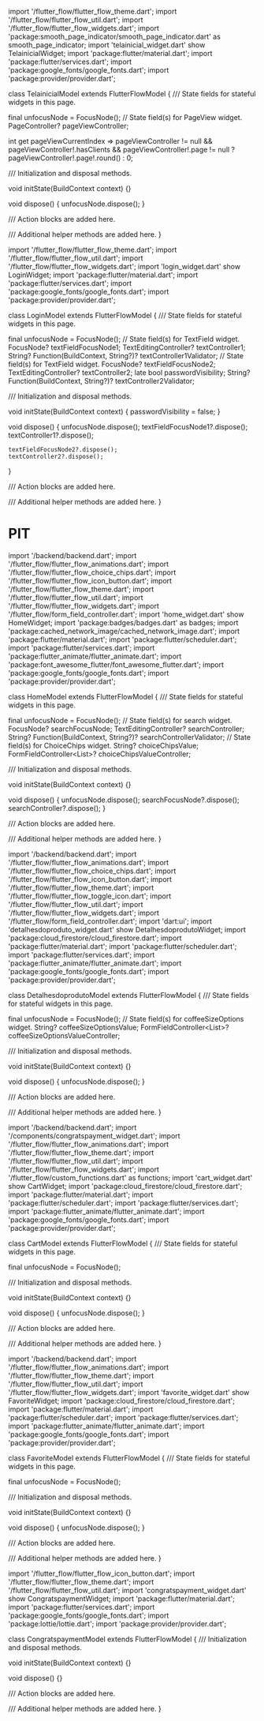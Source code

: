 import '/flutter_flow/flutter_flow_theme.dart';
import '/flutter_flow/flutter_flow_util.dart';
import '/flutter_flow/flutter_flow_widgets.dart';
import 'package:smooth_page_indicator/smooth_page_indicator.dart'
    as smooth_page_indicator;
import 'telainicial_widget.dart' show TelainicialWidget;
import 'package:flutter/material.dart';
import 'package:flutter/services.dart';
import 'package:google_fonts/google_fonts.dart';
import 'package:provider/provider.dart';

class TelainicialModel extends FlutterFlowModel<TelainicialWidget> {
  ///  State fields for stateful widgets in this page.

  final unfocusNode = FocusNode();
  // State field(s) for PageView widget.
  PageController? pageViewController;

  int get pageViewCurrentIndex => pageViewController != null &&
          pageViewController!.hasClients &&
          pageViewController!.page != null
      ? pageViewController!.page!.round()
      : 0;

  /// Initialization and disposal methods.

  void initState(BuildContext context) {}

  void dispose() {
    unfocusNode.dispose();
  }

  /// Action blocks are added here.

  /// Additional helper methods are added here.
}




import '/flutter_flow/flutter_flow_theme.dart';
import '/flutter_flow/flutter_flow_util.dart';
import '/flutter_flow/flutter_flow_widgets.dart';
import 'login_widget.dart' show LoginWidget;
import 'package:flutter/material.dart';
import 'package:flutter/services.dart';
import 'package:google_fonts/google_fonts.dart';
import 'package:provider/provider.dart';

class LoginModel extends FlutterFlowModel<LoginWidget> {
  ///  State fields for stateful widgets in this page.

  final unfocusNode = FocusNode();
  // State field(s) for TextField widget.
  FocusNode? textFieldFocusNode1;
  TextEditingController? textController1;
  String? Function(BuildContext, String?)? textController1Validator;
  // State field(s) for TextField widget.
  FocusNode? textFieldFocusNode2;
  TextEditingController? textController2;
  late bool passwordVisibility;
  String? Function(BuildContext, String?)? textController2Validator;

  /// Initialization and disposal methods.

  void initState(BuildContext context) {
    passwordVisibility = false;
  }

  void dispose() {
    unfocusNode.dispose();
    textFieldFocusNode1?.dispose();
    textController1?.dispose();

    textFieldFocusNode2?.dispose();
    textController2?.dispose();
  }

  /// Action blocks are added here.

  /// Additional helper methods are added here.
}
# PIT



import '/backend/backend.dart';
import '/flutter_flow/flutter_flow_animations.dart';
import '/flutter_flow/flutter_flow_choice_chips.dart';
import '/flutter_flow/flutter_flow_icon_button.dart';
import '/flutter_flow/flutter_flow_theme.dart';
import '/flutter_flow/flutter_flow_util.dart';
import '/flutter_flow/flutter_flow_widgets.dart';
import '/flutter_flow/form_field_controller.dart';
import 'home_widget.dart' show HomeWidget;
import 'package:badges/badges.dart' as badges;
import 'package:cached_network_image/cached_network_image.dart';
import 'package:flutter/material.dart';
import 'package:flutter/scheduler.dart';
import 'package:flutter/services.dart';
import 'package:flutter_animate/flutter_animate.dart';
import 'package:font_awesome_flutter/font_awesome_flutter.dart';
import 'package:google_fonts/google_fonts.dart';
import 'package:provider/provider.dart';

class HomeModel extends FlutterFlowModel<HomeWidget> {
  ///  State fields for stateful widgets in this page.

  final unfocusNode = FocusNode();
  // State field(s) for search widget.
  FocusNode? searchFocusNode;
  TextEditingController? searchController;
  String? Function(BuildContext, String?)? searchControllerValidator;
  // State field(s) for ChoiceChips widget.
  String? choiceChipsValue;
  FormFieldController<List<String>>? choiceChipsValueController;

  /// Initialization and disposal methods.

  void initState(BuildContext context) {}

  void dispose() {
    unfocusNode.dispose();
    searchFocusNode?.dispose();
    searchController?.dispose();
  }

  /// Action blocks are added here.

  /// Additional helper methods are added here.
}





import '/backend/backend.dart';
import '/flutter_flow/flutter_flow_animations.dart';
import '/flutter_flow/flutter_flow_choice_chips.dart';
import '/flutter_flow/flutter_flow_icon_button.dart';
import '/flutter_flow/flutter_flow_theme.dart';
import '/flutter_flow/flutter_flow_toggle_icon.dart';
import '/flutter_flow/flutter_flow_util.dart';
import '/flutter_flow/flutter_flow_widgets.dart';
import '/flutter_flow/form_field_controller.dart';
import 'dart:ui';
import 'detalhesdoproduto_widget.dart' show DetalhesdoprodutoWidget;
import 'package:cloud_firestore/cloud_firestore.dart';
import 'package:flutter/material.dart';
import 'package:flutter/scheduler.dart';
import 'package:flutter/services.dart';
import 'package:flutter_animate/flutter_animate.dart';
import 'package:google_fonts/google_fonts.dart';
import 'package:provider/provider.dart';

class DetalhesdoprodutoModel extends FlutterFlowModel<DetalhesdoprodutoWidget> {
  ///  State fields for stateful widgets in this page.

  final unfocusNode = FocusNode();
  // State field(s) for coffeeSizeOptions widget.
  String? coffeeSizeOptionsValue;
  FormFieldController<List<String>>? coffeeSizeOptionsValueController;

  /// Initialization and disposal methods.

  void initState(BuildContext context) {}

  void dispose() {
    unfocusNode.dispose();
  }

  /// Action blocks are added here.

  /// Additional helper methods are added here.
}




import '/backend/backend.dart';
import '/components/congratspayment_widget.dart';
import '/flutter_flow/flutter_flow_animations.dart';
import '/flutter_flow/flutter_flow_theme.dart';
import '/flutter_flow/flutter_flow_util.dart';
import '/flutter_flow/flutter_flow_widgets.dart';
import '/flutter_flow/custom_functions.dart' as functions;
import 'cart_widget.dart' show CartWidget;
import 'package:cloud_firestore/cloud_firestore.dart';
import 'package:flutter/material.dart';
import 'package:flutter/scheduler.dart';
import 'package:flutter/services.dart';
import 'package:flutter_animate/flutter_animate.dart';
import 'package:google_fonts/google_fonts.dart';
import 'package:provider/provider.dart';

class CartModel extends FlutterFlowModel<CartWidget> {
  ///  State fields for stateful widgets in this page.

  final unfocusNode = FocusNode();

  /// Initialization and disposal methods.

  void initState(BuildContext context) {}

  void dispose() {
    unfocusNode.dispose();
  }

  /// Action blocks are added here.

  /// Additional helper methods are added here.
}





import '/backend/backend.dart';
import '/flutter_flow/flutter_flow_animations.dart';
import '/flutter_flow/flutter_flow_theme.dart';
import '/flutter_flow/flutter_flow_util.dart';
import '/flutter_flow/flutter_flow_widgets.dart';
import 'favorite_widget.dart' show FavoriteWidget;
import 'package:cloud_firestore/cloud_firestore.dart';
import 'package:flutter/material.dart';
import 'package:flutter/scheduler.dart';
import 'package:flutter/services.dart';
import 'package:flutter_animate/flutter_animate.dart';
import 'package:google_fonts/google_fonts.dart';
import 'package:provider/provider.dart';

class FavoriteModel extends FlutterFlowModel<FavoriteWidget> {
  ///  State fields for stateful widgets in this page.

  final unfocusNode = FocusNode();

  /// Initialization and disposal methods.

  void initState(BuildContext context) {}

  void dispose() {
    unfocusNode.dispose();
  }

  /// Action blocks are added here.

  /// Additional helper methods are added here.
}





import '/flutter_flow/flutter_flow_icon_button.dart';
import '/flutter_flow/flutter_flow_theme.dart';
import '/flutter_flow/flutter_flow_util.dart';
import 'congratspayment_widget.dart' show CongratspaymentWidget;
import 'package:flutter/material.dart';
import 'package:flutter/services.dart';
import 'package:google_fonts/google_fonts.dart';
import 'package:lottie/lottie.dart';
import 'package:provider/provider.dart';

class CongratspaymentModel extends FlutterFlowModel<CongratspaymentWidget> {
  /// Initialization and disposal methods.

  void initState(BuildContext context) {}

  void dispose() {}

  /// Action blocks are added here.

  /// Additional helper methods are added here.
}
